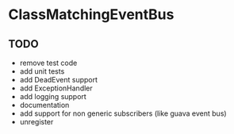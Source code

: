# ClassMatchingEventBus

## TODO

* remove test code
* add unit tests
* add DeadEvent support
* add ExceptionHandler
* add logging support
* documentation
* add support for non generic subscribers (like guava event bus)
* unregister
